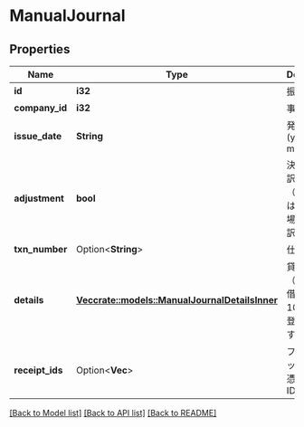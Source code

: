 # ManualJournal

## Properties

Name | Type | Description | Notes
------------ | ------------- | ------------- | -------------
**id** | **i32** | 振替伝票ID | 
**company_id** | **i32** | 事業所ID | 
**issue_date** | **String** | 発生日 (yyyy-mm-dd) | 
**adjustment** | **bool** | 決算整理仕訳フラグ（falseまたは未指定の場合: 日常仕訳） | 
**txn_number** | Option<**String**> | 仕訳番号 | 
**details** | [**Vec<crate::models::ManualJournalDetailsInner>**](manual_journal_details_inner.md) | 貸借行一覧（配列）: 貸借合わせて100行まで登録できます。 | 
**receipt_ids** | Option<**Vec<i32>**> | ファイルボックス（証憑ファイル）ID | [optional]

[[Back to Model list]](../README.md#documentation-for-models) [[Back to API list]](../README.md#documentation-for-api-endpoints) [[Back to README]](../README.md)


